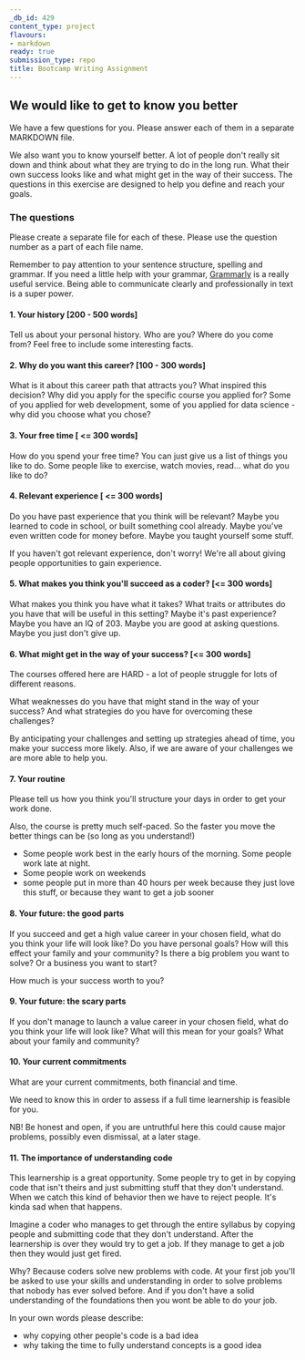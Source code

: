 ```yaml
---
_db_id: 429
content_type: project
flavours:
- markdown
ready: true
submission_type: repo
title: Bootcamp Writing Assignment
---
```


## We would like to get to know you better

We have a few questions for you. Please answer each of them in a separate MARKDOWN file.

We also want you to know yourself better. A lot of people don't really sit down and think about what they are trying to do in the long run. What their own success looks like and what might get in the way of their success. The questions in this exercise are designed to help you define and reach your goals.

### The questions

Please create a separate file for each of these. Please use the question number as a part of each file name. 

Remember to pay attention to your sentence structure, spelling and grammar. If you need a little help with your grammar, [Grammarly](https://app.grammarly.com/) is a really useful service. Being able to communicate clearly and professionally in text is a super power.

#### 1. Your history [200 - 500 words]

Tell us about your personal history. Who are you? Where do you come from? Feel free to include some interesting facts.

#### 2. Why do you want this career? [100 - 300 words]

What is it about this career path that attracts you? What inspired this decision? Why did you apply for the specific course you applied for? Some of you applied for web development, some of you applied for data science - why did you choose what you chose?

#### 3. Your free time [ <= 300 words]

How do you spend your free time? You can just give us a list of things you like to do. Some people like to exercise, watch movies, read... what do you like to do?

#### 4. Relevant experience [ <= 300 words]

Do you have past experience that you think will be relevant? Maybe you learned to code in school, or built something cool already. Maybe you've even written code for money before. Maybe you taught yourself some stuff.

If you haven't got relevant experience, don't worry! We're all about giving people opportunities to gain experience. 

#### 5. What makes you think you'll succeed as a coder? [<= 300 words]

What makes you think you have what it takes? What traits or attributes do you have that will be useful in this setting? Maybe it's past experience? Maybe you have an IQ of 203. Maybe you are good at asking questions. Maybe you just don't give up. 

#### 6. What might get in the way of your success? [<= 300 words]

The courses offered here are HARD - a lot of people struggle for lots of different reasons.

What weaknesses do you have that might stand in the way of your success? And what strategies do you have for overcoming these challenges? 

By anticipating your challenges and setting up strategies ahead of time, you make your success more likely. Also, if we are aware of your challenges we are more able to help you.

#### 7. Your routine

Please tell us how you think you'll structure your days in order to get your work done.

Also, the course is pretty much self-paced. So the faster you move the better things can be (so long as you understand!)

- Some people work best in the early hours of the morning. Some people work late at night.
- Some people work on weekends
- some people put in more than 40 hours per week because they just love this stuff, or because they want to get a job sooner
  
#### 8. Your future: the good parts

If you succeed and get a high value career in your chosen field, what do you think your life will look like? Do you have personal goals? How will this effect your family and your community? Is there a big problem you want to solve? Or a business you want to start?

How much is your success worth to you?
#### 9. Your future: the scary parts

If you don't manage to launch a value career in your chosen field, what do you think your life will look like? What will this mean for your goals? What about your family and community?

#### 10. Your current commitments

What are your current commitments, both financial and time.

We need to know this in order to assess if a full time learnership is feasible for you. 

NB! Be honest and open, if you are untruthful here this could cause major problems, possibly even dismissal, at a later stage.

#### 11. The importance of understanding code

This learnership is a great opportunity. Some people try to get in by copying code that isn't theirs and just submitting stuff that they don't understand. When we catch this kind of behavior then we have to reject people. It's kinda sad when that happens. 

Imagine a coder who manages to get through the entire syllabus by copying people and submitting code that they don't understand. After the learnership is over they would try to get a job. If they manage to get a job then they would just get fired. 

Why? Because coders solve new problems with code. At your first job you'll be asked to use your skills and understanding in order to solve problems that nobody has ever solved before. And if you don't have a solid understanding of the foundations then you wont be able to do your job. 

In your own words please describe:

- why copying other people's code is a bad idea
- why taking the time to fully understand concepts is a good idea



